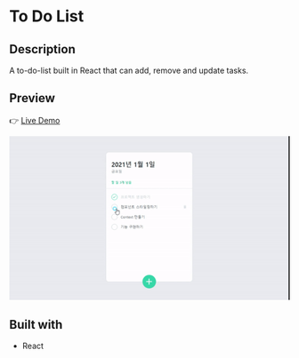 # To Do List

## Description

A to-do-list built in React that can add, remove and update tasks.

## Preview

👉 [Live Demo](https://todo-joy.netlify.app/)

![Preview](src/images/preview.gif)

## Built with

- React
